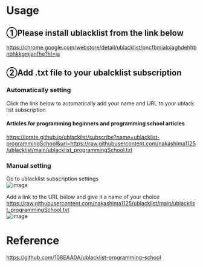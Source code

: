 # Usage
## ➀Please install ublacklist from the link below<br>
https://chrome.google.com/webstore/detail/ublacklist/pncfbmialoiaghdehhbnbhkkgmjanfhe?hl=ja<br>

## ➁Add .txt file to your ubalcklist subscription
### Automatically setting
Click the link below to automatically add your name and URL to your ublack list subscription<br>
#### Articles for programming beginners and programming school articles
https://iorate.github.io/ublacklist/subscribe?name=ublacklist-programmingSchool&url=https://raw.githubusercontent.com/nakashima1125/ublacklist/main/ublacklist_programmingSchool.txt
<br>
### Manual setting
Go to ublacklist subscription settings<br>
![image](https://github.com/nakashima1125/ublacklist/assets/63276819/383d5047-cecf-4c22-9884-473cf40bc3a7)<br>

Add a link to the URL below and give it a name of your choice<br>
https://raw.githubusercontent.com/nakashima1125/ublacklist/main/ublacklist_programmingSchool.txt<br>
![image](https://github.com/nakashima1125/ublacklist/assets/63276819/1e2c08e5-1a56-486d-a681-5949ce90eb23)

# Reference 
https://github.com/108EAA0A/ublacklist-programming-school
